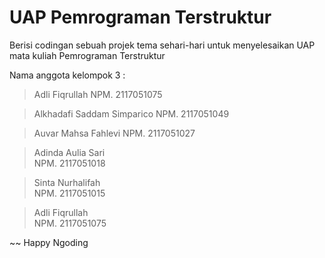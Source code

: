 # UAP Pemrograman Terstruktur
Berisi codingan sebuah projek tema sehari-hari untuk menyelesaikan UAP mata kuliah Pemrograman Terstruktur

Nama anggota kelompok 3 :
 > Adli Fiqrullah
   NPM. 2117051075
  
 > Alkhadafi Saddam Simparico
   NPM. 2117051049
  
 > Auvar Mahsa Fahlevi
   NPM. 2117051027
  
 > Adinda Aulia Sari    
   NPM. 2117051018
 
 > Sinta Nurhalifah     
   NPM. 2117051015

 > Adli Fiqrullah       
   NPM. 2117051075
  
~~ Happy Ngoding
